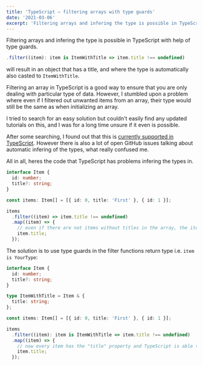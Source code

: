 ```yaml
---
title: 'TypeScript – filtering arrays with type guards'
date: '2021-03-06'
excerpt: 'Filtering arrays and infering the type is possible in TypeScript with help of type guards.'
---
```


Filtering arrays and infering the type is possible in TypeScript with help of type guards.

```typescript
.filter((item): item is ItemWithTitle => item.title !== undefined)
```

will result in an object that has a title, and where the type is automatically also casted to `ItemWithTitle`.

Filtering an array in TypeScript is a good way to ensure that you are only dealing with particular type of data. However, I stumbled upon a problem where even if I filtered out unwanted items from an array, their type would still be the same as when initializing an array.

I tried to search for an easy solution but couldn't easily find any updated tutorials on this, and I was for a long time unsure if it even is possible.

After some searching, I found out that this is [currently supported in TypeScript](https://github.com/microsoft/TypeScript/issues/16069). However there is also a lot of open GitHub issues talking about automatic infering of the types, what really confused me.

All in all, heres the code that TypeScript has problems infering the types in.

```typescript
interface Item {
  id: number;
  title?: string;
}

const items: Item[] = [{ id: 0, title: 'First' }, { id: 1 }];

items
  .filter((item) => item.title !== undefined)
  .map((item) => {
    // even if there are not items without titles in the array, the item.title is of type `string | undefined`
    item.title;
  });
```

The solution is to use type guards in the filter functions return type i.e. `item is YourType`:

```typescript
interface Item {
  id: number;
  title?: string;
}

type ItemWithTitle = Item & {
  title: string;
};

const items: Item[] = [{ id: 0, title: 'First' }, { id: 1 }];

items
  .filter((item): item is ItemWithTitle => item.title !== undefined)
  .map((item) => {
    // now every item has the "title" property and TypeScript is able to infer the type
    item.title;
  });
```
